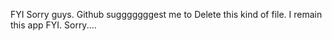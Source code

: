 FYI
Sorry guys. Github sugggggggest me to Delete this kind of file. I remain this app FYI. 
Sorry....
